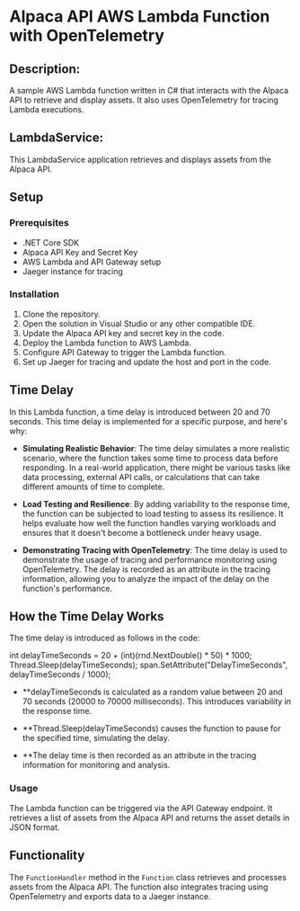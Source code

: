 # Alpaca API AWS Lambda Function with OpenTelemetry

## Description:

A sample AWS Lambda function written in C# that interacts with the Alpaca API to retrieve and display assets. It also uses OpenTelemetry for tracing Lambda executions.

## LambdaService:

This LambdaService application retrieves and displays assets from the Alpaca API.

## Setup

### Prerequisites
- .NET Core SDK
- Alpaca API Key and Secret Key
- AWS Lambda and API Gateway setup
- Jaeger instance for tracing

### Installation
1. Clone the repository.
2. Open the solution in Visual Studio or any other compatible IDE.
3. Update the Alpaca API key and secret key in the code.
4. Deploy the Lambda function to AWS Lambda.
5. Configure API Gateway to trigger the Lambda function.
6. Set up Jaeger for tracing and update the host and port in the code.

## Time Delay

In this Lambda function, a time delay is introduced between 20 and 70 seconds. This time delay is implemented for a specific purpose, and here's why:

- **Simulating Realistic Behavior**: The time delay simulates a more realistic scenario, where the function takes some time to process data before responding. In a real-world application, there might be various tasks like data processing, external API calls, or calculations that can take different amounts of time to complete.

- **Load Testing and Resilience**: By adding variability to the response time, the function can be subjected to load testing to assess its resilience. It helps evaluate how well the function handles varying workloads and ensures that it doesn't become a bottleneck under heavy usage.

- **Demonstrating Tracing with OpenTelemetry**: The time delay is used to demonstrate the usage of tracing and performance monitoring using OpenTelemetry. The delay is recorded as an attribute in the tracing information, allowing you to analyze the impact of the delay on the function's performance.

## How the Time Delay Works

The time delay is introduced as follows in the code:

int delayTimeSeconds = 20 + (int)(rnd.NextDouble() * 50) * 1000;
Thread.Sleep(delayTimeSeconds);
span.SetAttribute("DelayTimeSeconds", delayTimeSeconds / 1000);

- **delayTimeSeconds is calculated as a random value between 20 and 70 seconds (20000 to 70000 milliseconds). This introduces variability in the response time.

- **Thread.Sleep(delayTimeSeconds) causes the function to pause for the specified time, simulating the delay.

- **The delay time is then recorded as an attribute in the tracing information for monitoring and analysis.



### Usage
The Lambda function can be triggered via the API Gateway endpoint. It retrieves a list of assets from the Alpaca API and returns the asset details in JSON format.

## Functionality
The `FunctionHandler` method in the `Function` class retrieves and processes assets from the Alpaca API. The function also integrates tracing using OpenTelemetry and exports data to a Jaeger instance.
